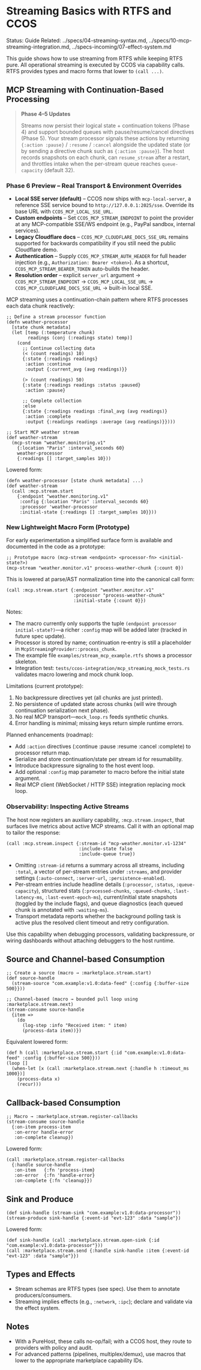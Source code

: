 # Streaming Basics with RTFS and CCOS

Status: Guide
Related: ../specs/04-streaming-syntax.md, ../specs/10-mcp-streaming-integration.md, ../specs-incoming/07-effect-system.md

This guide shows how to use streaming from RTFS while keeping RTFS pure. All operational streaming is executed by CCOS via capability calls. RTFS provides types and macro forms that lower to `(call ...)`.

## MCP Streaming with Continuation-Based Processing

> **Phase 4–5 Updates**
>
> Streams now persist their logical state + continuation tokens (Phase 4) and support bounded queues with
> pause/resume/cancel directives (Phase 5). Your stream processor signals these actions by returning
> `{:action :pause}` / `:resume` / `:cancel` alongside the updated state (or by sending a directive chunk such as
> `{:action :pause}`). The host records snapshots on each chunk, can `resume_stream` after a restart, and throttles
> intake when the per-stream queue reaches `queue-capacity` (default 32).

### Phase 6 Preview – Real Transport & Environment Overrides

- **Local SSE server (default)** – CCOS now ships with `mcp-local-server`, a reference SSE service bound to `http://127.0.0.1:2025/sse`. Override its base URL with `CCOS_MCP_LOCAL_SSE_URL`.
- **Custom endpoints** – Set `CCOS_MCP_STREAM_ENDPOINT` to point the provider at any MCP-compatible SSE/WS endpoint (e.g., PayPal sandbox, internal services).
- **Legacy Cloudflare docs** – `CCOS_MCP_CLOUDFLARE_DOCS_SSE_URL` remains supported for backwards compatibility if you still need the public Cloudflare demo.
- **Authentication** – Supply `CCOS_MCP_STREAM_AUTH_HEADER` for full header injection (e.g., `Authorization: Bearer <token>`). As a shortcut, `CCOS_MCP_STREAM_BEARER_TOKEN` auto-builds the header.
- **Resolution order** – explicit `server_url` argument → `CCOS_MCP_STREAM_ENDPOINT` → `CCOS_MCP_LOCAL_SSE_URL` → `CCOS_MCP_CLOUDFLARE_DOCS_SSE_URL` → built-in local SSE.

MCP streaming uses a continuation-chain pattern where RTFS processes each data chunk reactively:

```rtfs
;; Define a stream processor function
(defn weather-processor
  [state chunk metadata]
  (let [temp (:temperature chunk)
        readings (conj (:readings state) temp)]
    (cond
      ;; Continue collecting data
      (< (count readings) 10)
      {:state {:readings readings}
       :action :continue
       :output {:current_avg (avg readings)}}

      (> (count readings) 50)
      {:state {:readings readings :status :paused}
       :action :pause}

      ;; Complete collection
      :else
      {:state {:readings readings :final_avg (avg readings)}
       :action :complete
       :output {:readings readings :average (avg readings)}})))

;; Start MCP weather stream
(def weather-stream
  (mcp-stream "weather.monitoring.v1"
    {:location "Paris" :interval_seconds 60}
    weather-processor
    {:readings [] :target_samples 10}))
```

Lowered form:

```rtfs
(defn weather-processor [state chunk metadata] ...)
(def weather-stream
  (call :mcp.stream.start
    {:endpoint "weather.monitoring.v1"
     :config {:location "Paris" :interval_seconds 60}
     :processor 'weather-processor
     :initial-state {:readings [] :target_samples 10}}))
```

### New Lightweight Macro Form (Prototype)

For early experimentation a simplified surface form is available and documented in the code as a prototype:

```rtfs
;; Prototype macro (mcp-stream <endpoint> <processor-fn> <initial-state?>)
(mcp-stream "weather.monitor.v1" process-weather-chunk {:count 0})
```

This is lowered at parse/AST normalization time into the canonical call form:

```rtfs
(call :mcp.stream.start {:endpoint "weather.monitor.v1"
                         :processor "process-weather-chunk"
                         :initial-state {:count 0}})
```

Notes:
* The macro currently only supports the tuple `(endpoint processor initial-state?)`—a richer `:config` map will be added later (tracked in future spec update).
* Processor is stored by name; continuation re‑entry is still a placeholder in `McpStreamingProvider::process_chunk`.
* The example file `examples/stream_mcp_example.rtfs` shows a processor skeleton.
* Integration test: `tests/ccos-integration/mcp_streaming_mock_tests.rs` validates macro lowering and mock chunk loop.

Limitations (current prototype):
1. No backpressure directives yet (all chunks are just printed).
2. No persistence of updated state across chunks (will wire through continuation serialization next phase).
3. No real MCP transport—`mock_loop.rs` feeds synthetic chunks.
4. Error handling is minimal; missing keys return simple runtime errors.

Planned enhancements (roadmap):
* Add `:action` directives (:continue :pause :resume :cancel :complete) to processor return map.
* Serialize and store continuation/state per stream id for resumability.
* Introduce backpressure signaling to the host event loop.
* Add optional `:config` map parameter to macro before the initial state argument.
* Real MCP client (WebSocket / HTTP SSE) integration replacing mock loop.

### Observability: Inspecting Active Streams

The host now registers an auxiliary capability, `:mcp.stream.inspect`, that surfaces live metrics about active MCP streams. Call it with an optional map to tailor the response:

```rtfs
(call :mcp.stream.inspect {:stream-id "mcp-weather.monitor.v1-1234"
                           :include-state false
                           :include-queue true})
```

- Omitting `:stream-id` returns a summary across all streams, including `:total`, a vector of per-stream entries under `:streams`, and provider settings (`:auto-connect`, `:server-url`, `:persistence-enabled`).
- Per-stream entries include headline details (`:processor`, `:status`, `:queue-capacity`), structured stats (`:processed-chunks`, `:queued-chunks`, `:last-latency-ms`, `:last-event-epoch-ms`), current/initial state snapshots (toggled by the include flags), and queue diagnostics (each queued chunk is annotated with `:waiting-ms`).
- Transport metadata reports whether the background polling task is active plus the resolved client timeout and retry configuration.

Use this capability when debugging processors, validating backpressure, or wiring dashboards without attaching debuggers to the host runtime.


## Source and Channel-based Consumption

```rtfs
;; Create a source (macro → :marketplace.stream.start)
(def source-handle
  (stream-source "com.example:v1.0:data-feed" {:config {:buffer-size 500}}))

;; Channel-based (macro → bounded pull loop using :marketplace.stream.next)
(stream-consume source-handle
  {item =>
    (do
      (log-step :info "Received item: " item)
      (process-data item))})
```

Equivalent lowered form:

```rtfs
(def h (call :marketplace.stream.start {:id "com.example:v1.0:data-feed" :config {:buffer-size 500}}))
(loop []
  (when-let [x (call :marketplace.stream.next {:handle h :timeout_ms 1000})]
    (process-data x)
    (recur)))
```

## Callback-based Consumption

```rtfs
;; Macro → :marketplace.stream.register-callbacks
(stream-consume source-handle
  {:on-item process-item
   :on-error handle-error
   :on-complete cleanup})
```

Lowered form:

```rtfs
(call :marketplace.stream.register-callbacks
  {:handle source-handle
   :on-item   {:fn 'process-item}
   :on-error  {:fn 'handle-error}
   :on-complete {:fn 'cleanup}})
```

## Sink and Produce

```rtfs
(def sink-handle (stream-sink "com.example:v1.0:data-processor"))
(stream-produce sink-handle {:event-id "evt-123" :data "sample"})
```

Lowered form:

```rtfs
(def sink-handle (call :marketplace.stream.open-sink {:id "com.example:v1.0:data-processor"}))
(call :marketplace.stream.send {:handle sink-handle :item {:event-id "evt-123" :data "sample"}})
```

## Types and Effects

- Stream schemas are RTFS types (see spec). Use them to annotate producers/consumers.
- Streaming implies effects (e.g., `:network`, `:ipc`); declare and validate via the effect system.

## Notes

- With a PureHost, these calls no-op/fail; with a CCOS host, they route to providers with policy and audit.
- For advanced patterns (pipelines, multiplex/demux), use macros that lower to the appropriate marketplace capability IDs.


